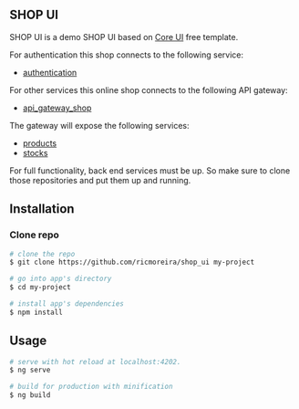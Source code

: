 ## SHOP UI
SHOP UI is a demo SHOP UI based on [Core UI](https://coreui.io) free template.

For authentication this shop connects to the following service:

* [authentication](https://github.com/ricmoreira/authentication)

For other services this online shop connects to the following API gateway:

* [api_gateway_shop](https://github.com/ricmoreira/api_gateway_shop)

The gateway will expose the following services:

* [products](https://github.com/ricmoreira/products)
* [stocks](https://github.com/ricmoreira/stocks)


For full functionality, back end services must be up. So make sure to clone those repositories and put them up and running.

## Installation

### Clone repo

``` bash
# clone the repo
$ git clone https://github.com/ricmoreira/shop_ui my-project

# go into app's directory
$ cd my-project

# install app's dependencies
$ npm install
```

## Usage

``` bash
# serve with hot reload at localhost:4202.
$ ng serve

# build for production with minification
$ ng build
```
